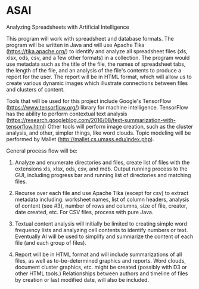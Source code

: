 # ASAI
Analyzing Spreadsheets with Artificial Intelligence

This program will work with spreadsheet and database formats. The program will be written in Java and will use Apache Tika (https://tika.apache.org/) to identify and analyze all spreadsheet files (xls, xlsx, ods, csv, and a few other formats) in a collection. The program would use metadata such as the title of the file, the names of spreadsheet tabs, the length of the file, and an analysis of the file's contents to produce a report for the user. The report will be in HTML format, which will allow us to create various dynamic images which illustrate connections between files and clusters of content.

Tools that will be used for this project include Google's TensorFlow (https://www.tensorflow.org/) library for machine intelligence. TensorFlow has the
ability to perform contextual text analysis (https://research.googleblog.com/2016/08/text-summarization-with-tensorflow.html)
Other tools will perform image creation, such as the cluster analysis, and other, simpler things, like word clouds. Topic modeling will be performed by Mallet (http://mallet.cs.umass.edu/index.php).

General process flow will be:

1. Analyze and enumerate directories and files, create list of files with the extensions xls, xlsx, ods, csv, and mdb. Output running process to the GUI, including progress bar and running list of directories and matching files.

2. Recurse over each file and use Apache Tika (except for csv) to extract metadata including: worksheet names, list of column headers, analysis of content (see #3), number of rows and columns, size of file, creator, date created, etc. For CSV files, process with pure Java.

3. Textual content analysis will initially be limited to creating simple word frequency lists and analyzing cell contents to identify numbers or text. Eventually AI will be used to simplify and summarize the content of each file (and each group of files).

4. Report will be in HTML format and will include summarizations of all files, as well as to-be-determined graphics and reports. Word clouds, document cluster graphics, etc. might be created (possibly with D3 or other HTML tools.) Relationships between authors and timeline of files by creation or last modified date, will also be included.
